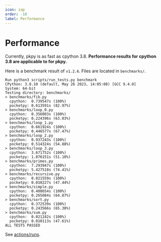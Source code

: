 ```yaml
---
icon: zap
order: -10
label: Performance
---
```


# Performance

Currently, pkpy is as fast as cpython 3.8.
**Performance results for cpython 3.8 are applicable to for pkpy.**

Here is a benchmark result of `v1.2.6`.
Files are located in `benchmarks/`.

```
Run python3 scripts/run_tests.py benchmark
CPython: 3.8.10 (default, May 26 2023, 14:05:08) [GCC 9.4.0]
System: 64-bit
Testing directory: benchmarks/
> benchmarks/fib.py
  cpython:  0.739547s (100%)
  pocketpy: 0.613591s (82.97%)
> benchmarks/loop_0.py
  cpython:  0.356003s (100%)
  pocketpy: 0.224396s (63.03%)
> benchmarks/loop_1.py
  cpython:  0.661924s (100%)
  pocketpy: 0.446577s (67.47%)
> benchmarks/loop_2.py
  cpython:  0.937243s (100%)
  pocketpy: 0.514324s (54.88%)
> benchmarks/loop_3.py
  cpython:  3.671752s (100%)
  pocketpy: 1.876151s (51.10%)
> benchmarks/primes.py
  cpython:  7.293947s (100%)
  pocketpy: 5.427518s (74.41%)
> benchmarks/recursive.py
  cpython:  0.021559s (100%)
  pocketpy: 0.010227s (47.44%)
> benchmarks/simple.py
  cpython:  0.408654s (100%)
  pocketpy: 0.265084s (64.87%)
> benchmarks/sort.py
  cpython:  0.372539s (100%)
  pocketpy: 0.243566s (65.38%)
> benchmarks/sum.py
  cpython:  0.021242s (100%)
  pocketpy: 0.010113s (47.61%)
ALL TESTS PASSED
```

See [actions/runs](https://github.com/blueloveTH/pocketpy/actions/runs/6511071423/job/17686074263).